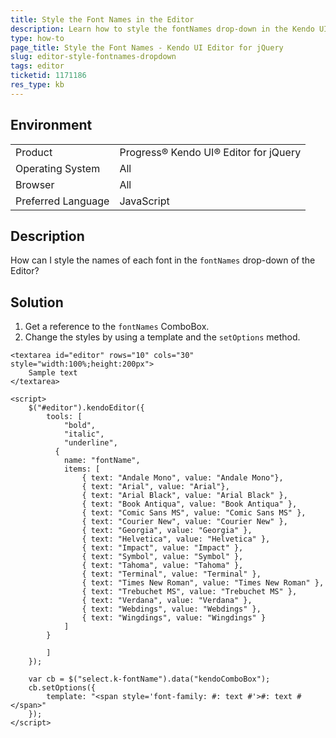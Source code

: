 ```yaml
---
title: Style the Font Names in the Editor
description: Learn how to style the fontNames drop-down in the Kendo UI Editor.
type: how-to
page_title: Style the Font Names - Kendo UI Editor for jQuery
slug: editor-style-fontnames-dropdown
tags: editor
ticketid: 1171186  
res_type: kb
---
```


## Environment

<table>
 <tr>
  <td>Product</td>
  <td>Progress® Kendo UI® Editor for jQuery</td>
 </tr>
 <tr>
  <td>Operating System</td>
  <td>All</td>
 </tr>
 <tr>
  <td>Browser</td>
  <td>All</td>
 </tr>
 <tr>
  <td>Preferred Language</td>
  <td>JavaScript</td>
 </tr>
</table>

## Description

How can I style the names of each font in the `fontNames` drop-down of the Editor?

## Solution

1. Get a reference to the `fontNames` ComboBox.
1. Change the styles by using a template and the `setOptions` method.

```dojo
<textarea id="editor" rows="10" cols="30" style="width:100%;height:200px">
    Sample text
</textarea>

<script>
    $("#editor").kendoEditor({
        tools: [
            "bold",
            "italic",
            "underline",
          {
            name: "fontName",
            items: [
                { text: "Andale Mono", value: "Andale Mono"},
                { text: "Arial", value: "Arial"},
                { text: "Arial Black", value: "Arial Black" },
                { text: "Book Antiqua", value: "Book Antiqua" },
                { text: "Comic Sans MS", value: "Comic Sans MS" },
                { text: "Courier New", value: "Courier New" },
                { text: "Georgia", value: "Georgia" },
                { text: "Helvetica", value: "Helvetica" },
                { text: "Impact", value: "Impact" },
                { text: "Symbol", value: "Symbol" },
                { text: "Tahoma", value: "Tahoma" },
                { text: "Terminal", value: "Terminal" },
                { text: "Times New Roman", value: "Times New Roman" },
                { text: "Trebuchet MS", value: "Trebuchet MS" },
                { text: "Verdana", value: "Verdana" },
                { text: "Webdings", value: "Webdings" },
                { text: "Wingdings", value: "Wingdings" }
            ]
        }

        ]
    });

  	var cb = $("select.k-fontName").data("kendoComboBox");      	
  	cb.setOptions({
    	template: "<span style='font-family: #: text #'>#: text #</span>"
    });
</script>
```
